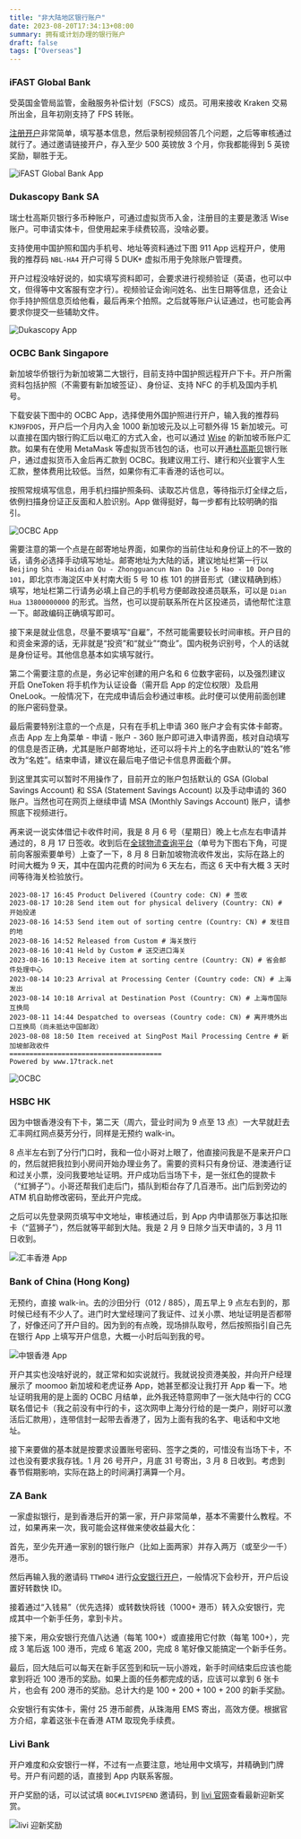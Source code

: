 ```yaml
---
title: "非大陆地区银行账户"
date: 2023-08-20T17:34:13+08:00
summary: 拥有或计划办理的银行账户
draft: false
tags: ["Overseas"]
---
```


### iFAST Global Bank

受英国金管局监管，金融服务补偿计划（FSCS）成员。可用来接收 Kraken 交易所出金，且年初刚支持了 FPS 转账。

[注册开户][iFAST Global Bank]非常简单，填写基本信息，然后录制视频回答几个问题，之后等审核通过就行了。通过邀请链接开户，存入至少 500 英镑放 3 个月，你我都能得到 5 英镑奖励，聊胜于无。

![iFAST Global Bank App](https://img.shuaizheng.org/2403/ifast.jpg)

### Dukascopy Bank SA

瑞士杜高斯贝银行多币种账户，可通过虚拟货币入金，注册目的主要是激活 Wise 账户。可申请实体卡，但使用起来手续费较高，没啥必要。

支持使用中国护照和国内手机号、地址等资料通过下图 911 App 远程开户，使用我的推荐码 `NBL-HA4` 开户可得 5 DUK+ 虚拟币用于免除账户管理费。

开户过程没啥好说的，如实填写资料即可，会要求进行视频验证（英语，也可以中文，但得等中文客服有空才行）。视频验证会询问姓名、出生日期等信息，还会让你手持护照信息页给他看，最后再来个拍照。之后就等账户认证通过，也可能会再要求你提交一些辅助文件。

![Dukascopy App](https://img.shuaizheng.org/2308/dukascopy-app.jpg)

### OCBC Bank Singapore

新加坡华侨银行为新加坡第二大银行，目前支持中国护照远程开户下卡。开户所需资料包括护照（不需要有新加坡签证）、身份证、支持 NFC 的手机及国内手机号。

下载安装下图中的 OCBC App，选择使用外国护照进行开户，输入我的推荐码 `KJN9FDOS`，开户后一个月内入金 1000 新加坡元及以上可额外得 15 新加坡元。可以直接在国内银行购汇后以电汇的方式入金，也可以通过 [Wise] 的新加坡币账户汇款。如果有在使用 MetaMask 等虚拟货币钱包的话，也可以开通[杜高斯贝]银行账户，通过虚拟货币入金后再汇款到 OCBC。我建议用工行、建行和兴业寰宇人生汇款，整体费用比较低。当然，如果你有汇丰香港的话也可以。

按照常规填写信息，用手机扫描护照条码、读取芯片信息，等待指示灯全绿之后，依例扫描身份证正反面和人脸识别。App 做得挺好，每一步都有比较明确的指引。

![OCBC App](https://img.shuaizheng.org/2308/ocbc-app.jpg)

需要注意的第一个点是在邮寄地址界面，如果你的当前住址和身份证上的不一致的话，请务必选择手动填写地址。邮寄地址为大陆的话，建议地址栏第一行以 `Beijing Shi - Haidian Qu - Zhongguancun Nan Da Jie 5 Hao - 10 Dong 101`，即北京市海淀区中关村南大街 5 号 10 栋 101 的拼音形式（建议精确到栋）填写，地址栏第二行请务必填上自己的手机号方便邮政投递员联系，可以是 `Dian Hua 13800000000` 的形式。当然，也可以提前联系所在片区投递员，请他帮忙注意一下。邮政编码正确填写即可。

接下来是就业信息，尽量不要填写“自雇”，不然可能需要较长时间审核。开户目的和资金来源的话，无非就是“投资”和“就业”“商业”。国内税务识别号，个人的话就是身份证号。其他信息基本如实填写就行。

第二个需要注意的点是，务必记牢创建的用户名和 6 位数字密码，以及强烈建议开启 OneToken 将手机作为认证设备（需开启 App 的定位权限）及启用 OneLook。一般情况下，在完成申请后会秒通过审核。此时便可以使用前面创建的账户密码登录。

最后需要特别注意的一个点是，只有在手机上申请 360 账户才会有实体卡邮寄。点击 App 左上角菜单 - 申请 - 账户 - 360 账户即可进入申请界面，核对自动填写的信息是否正确，尤其是账户邮寄地址，还可以将卡片上的名字由默认的“姓名”修改为“名姓”。结束申请，建议在最后电子借记卡信息界面截个屏。

到这里其实可以暂时不用操作了，目前开立的账户包括默认的 GSA (Global Savings Account) 和 SSA (Statement Savings Account) 以及手动申请的 360 账户。当然也可在网页上继续申请 MSA (Monthly Savings Account) 账户，请参照底下视频进行。

再来说一说实体借记卡收件时间，我是 8 月 6 号（星期日）晚上七点左右申请并通过的，8 月 17 日签收。收到后在[全球物流查询平台]（单号为下图右下角，可提前向客服索要单号）上查了一下，8 月 8 日新加坡物流收件发出，实际在路上的时间大概为 9 天，其中在国内花费的时间为 6 天左右，而这 6 天中有大概 3 天时间等待海关检验放行。

```text
2023-08-17 16:45 Product Delivered (Country code: CN) # 签收
2023-08-17 10:28 Send item out for physical delivery (Country: CN) # 开始投递
2023-08-16 14:53 Send item out of sorting centre (Country: CN) # 发往目的地
2023-08-16 14:52 Released from Custom # 海关放行
2023-08-16 10:41 Held by Custom # 送交进口海关
2023-08-16 10:13 Receive item at sorting centre (Country: CN) # 省会邮件处理中心
2023-08-14 10:23 Arrival at Processing Center (Country code: CN) # 上海发出
2023-08-14 10:18 Arrival at Destination Post (Country: CN) # 上海市国际互换局
2023-08-11 14:44 Despatched to overseas (Country code: CN) # 离开境外出口互换局（尚未抵达中国邮政）
2023-08-08 18:50 Item received at SingPost Mail Processing Centre # 新加坡邮政收件
======================================
Powered by www.17track.net
```

![OCBC](https://img.shuaizheng.org/2308/ocbc-letter.jpg)

<!-- {{< youtube -A9rBObAZn4 >}} -->

### HSBC HK

因为中银香港没有下卡，第二天（周六，营业时间为 9 点至 13 点）一大早就赶去汇丰网红网点葵芳分行，同样是无预约 walk-in。

8 点半左右到了分行门口时，我和一位小哥对上眼了，他直接问我是不是来开户口的，然后就把我拉到小房间开始办理业务了。需要的资料只有身份证、港澳通行证和过关小票，没问我要地址证明。开户成功后当场下卡，是一张红色的提款卡（“红狮子”）。小哥还帮我们走后门，插队到柜台存了几百港币。出门后到旁边的 ATM 机自助修改密码，至此开户完成。

之后可以先登录网页填写中文地址，审核通过后，到 App 内申请那张万事达扣账卡（“蓝狮子”），然后就等平邮到大陆。我是 2 月 9 日除夕当天申请的，3 月 11 日收到。

![汇丰香港 App](https://img.shuaizheng.org/2403/hsbc-app.jpg)

### Bank of China (Hong Kong)

无预约，直接 walk-in。去的沙田分行（012 / 885），周五早上 9 点左右到的，那时候已经有不少人了。进门时大堂经理问了我证件、过关小票、地址证明是否都带了，好像还问了开户目的。因为到的有点晚，现场排队取号，然后按照指引自己先在银行 App 上填写开户信息，大概一小时后叫到我的号。

![中银香港 App](https://img.shuaizheng.org/2403/boc-app.jpg)

开户其实也没啥好说的，就正常和如实说就行。我就说投资港美股，并向开户经理展示了 moomoo 新加坡和老虎证券 App，她甚至都没让我打开 App 看一下。地址证明我用的是上面的 OCBC 月结单，此外我还特意网申了一张大陆中行的 CCG 联名借记卡（我之前没有中行的卡，这次网申上海分行给的是一类户，刚好可以激活后汇款用），连带信封一起带去香港了，因为上面有我的名字、电话和中文地址。

接下来要做的基本就是按要求设置账号密码、签字之类的，可惜没有当场下卡，不过也没有要求我存钱。1 月 26 号开户，月底 31 号寄出，3 月 8 日收到。考虑到春节假期影响，实际在路上的时间满打满算一个月。

### ZA Bank

一家虚拟银行，是到香港后开的第一家，开户非常简单，基本不需要什么教程。不过，如果再来一次，我可能会这样做来使收益最大化：

首先，至少先开通一家别的银行账户（比如上面两家）并存入两万（或至少一千）港币。

然后再输入我的邀请码 `TTWRD4` 进行[众安银行开户]，一般情况下会秒开，开户后设置好转数快 ID。

接着通过“入钱易”（优先选择）或转数快将钱（1000+ 港币）转入众安银行，完成其中一个新手任务，拿到卡片。

接下来，用众安银行充值八达通（每笔 100+）或直接用它付款（每笔 100+），完成 3 笔后返 100 港币，完成 6 笔返 200，完成 8 笔好像又能搞定一个新手任务。

最后，回大陆后可以每天在新手区签到和玩一玩小游戏，新手时间结束后应该也能拿到将近 100 港币的奖励。如果上面的任务都完成的话，应该可以拿到 6 张卡片，也会有 200 港币的奖励。总计大约是 100 + 200 + 100 + 200 的新手奖励。

众安银行有实体卡，需付 25 港币邮费，从珠海用 EMS 寄出，高效方便。根据官方介绍，拿着这张卡在香港 ATM 取现免手续费。

### Livi Bank

开户难度和众安银行一样，不过有一点要注意，地址用中文填写，并精确到门牌号。开户有问题的话，直接到 App 内联系客服。

开户奖励的话，可以试试填 `BOC#LIVISPEND` 邀请码，到 [livi 官网]查看最新迎新奖赏。

![livi 迎新奖励](https://img.shuaizheng.org/2403/livi.png)

[全球物流查询平台]: https://www.17track.net/zh-cn
[杜高斯贝]: https://blog.shuaizheng.org/posts/overseas-bank-accounts/#dukascopy-bank-sa
[Wise]: https://blog.shuaizheng.org/posts/overseas-payment-methods/#wise
[livi 官网]: https://www.livibank.com/zh_HK/happiness/livi-boc-offer
[iFAST Global Bank]: https://yourl.ink/ifast
[众安银行开户]: https://yourl.ink/za
